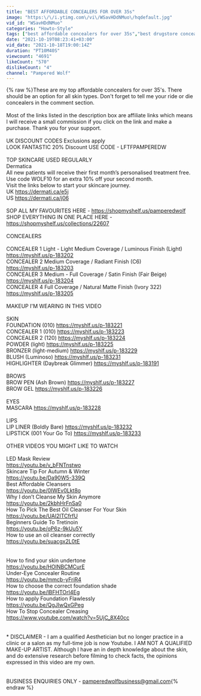 ```yaml
---
title: "BEST AFFORDABLE CONCEALERS FOR OVER 35s"
image: "https:\/\/i.ytimg.com\/vi\/WSavHDdNMuo\/hqdefault.jpg"
vid_id: "WSavHDdNMuo"
categories: "Howto-Style"
tags: ["best affordable concealers for over 35s","best drugstore concealers for over 35s","best drugstore concealers"]
date: "2021-10-19T08:23:41+03:00"
vid_date: "2021-10-18T19:00:14Z"
duration: "PT10M40S"
viewcount: "4691"
likeCount: "570"
dislikeCount: "4"
channel: "Pampered Wolf"
---
```

{% raw %}These are my top affordable concealers for over 35's. There should be an option for all skin types. Don't forget to tell me your ride or die concealers in the comment section.<br /><br />Most of the links listed in the description box are affiliate links which means I will receive a small commission if you click on the link and make a purchase. Thank you for your support. <br /><br />UK DISCOUNT CODES Exclusions apply<br />LOOK FANTASTIC 20% Discount USE CODE - LFTFPAMPEREDW<br /><br />TOP SKINCARE USED REGULARLY<br />Dermatica<br />All new patients will receive their first month’s personalised treatment free.<br />Use code WOLF10 for an extra 10% off your second month.<br />Visit the links below to start your skincare journey.<br />UK <a rel="nofollow" target="blank" href="https://dermati.ca/e5j">https://dermati.ca/e5j</a><br />US <a rel="nofollow" target="blank" href="https://dermati.ca/j06">https://dermati.ca/j06</a><br /><br />SOP ALL MY FAVOURITES HERE - <a rel="nofollow" target="blank" href="https://shopmyshelf.us/pamperedwolf">https://shopmyshelf.us/pamperedwolf</a><br />SHOP EVERYTHING IN ONE PLACE HERE - <a rel="nofollow" target="blank" href="https://shopmyshelf.us/collections/22607">https://shopmyshelf.us/collections/22607</a><br /><br />CONCEALERS<br /><br />CONCEALER 1 Light - Light Medium Coverage / Luminous Finish (Light)<br /><a rel="nofollow" target="blank" href="https://myshlf.us/p-183202">https://myshlf.us/p-183202</a><br />CONCEALER 2 Medium Coverage / Radiant Finish (C6)<br /><a rel="nofollow" target="blank" href="https://myshlf.us/p-183203">https://myshlf.us/p-183203</a><br />CONCEALER 3 Medium - Full Coverage / Satin Finish  (Fair Beige)<br /><a rel="nofollow" target="blank" href="https://myshlf.us/p-183204">https://myshlf.us/p-183204</a><br />CONCEALER 4 Full Coverage / Natural Matte Finish (Ivory 322)<br /><a rel="nofollow" target="blank" href="https://myshlf.us/p-183205">https://myshlf.us/p-183205</a><br /><br />MAKEUP I'M WEARING IN THIS VIDEO<br /><br />SKIN<br />FOUNDATION (010) <a rel="nofollow" target="blank" href="https://myshlf.us/p-183221">https://myshlf.us/p-183221</a><br />CONCEALER 1 (010) <a rel="nofollow" target="blank" href="https://myshlf.us/p-183223">https://myshlf.us/p-183223</a><br />CONCEALER 2 (120) <a rel="nofollow" target="blank" href="https://myshlf.us/p-183224">https://myshlf.us/p-183224</a><br />POWDER (light) <a rel="nofollow" target="blank" href="https://myshlf.us/p-183225">https://myshlf.us/p-183225</a><br />BRONZER (light-medium) <a rel="nofollow" target="blank" href="https://myshlf.us/p-183229">https://myshlf.us/p-183229</a><br />BLUSH (Luminoso) <a rel="nofollow" target="blank" href="https://myshlf.us/p-183231">https://myshlf.us/p-183231</a><br />HIGHLIGHTER (Daybreak Glimmer) <a rel="nofollow" target="blank" href="https://myshlf.us/p-183191">https://myshlf.us/p-183191</a><br /><br />BROWS<br />BROW PEN (Ash Brown) <a rel="nofollow" target="blank" href="https://myshlf.us/p-183227">https://myshlf.us/p-183227</a><br />BROW GEL <a rel="nofollow" target="blank" href="https://myshlf.us/p-183226">https://myshlf.us/p-183226</a><br /><br />EYES<br />MASCARA <a rel="nofollow" target="blank" href="https://myshlf.us/p-183228">https://myshlf.us/p-183228</a><br /><br />LIPS<br />LIP LINER (Boldly Bare) <a rel="nofollow" target="blank" href="https://myshlf.us/p-183232">https://myshlf.us/p-183232</a><br />LIPSTICK (001 Your Go To) <a rel="nofollow" target="blank" href="https://myshlf.us/p-183233">https://myshlf.us/p-183233</a><br /><br />OTHER VIDEOS YOU MIGHT LIKE TO WATCH<br /><br />LED Mask Review<br /><a rel="nofollow" target="blank" href="https://youtu.be/v_bFNTnstwo">https://youtu.be/v_bFNTnstwo</a><br />Skincare Tip For Autumn &amp; Winter<br /><a rel="nofollow" target="blank" href="https://youtu.be/Da90W5-339Q">https://youtu.be/Da90W5-339Q</a> <br />Best Affordable Cleansers<br /><a rel="nofollow" target="blank" href="https://youtu.be/0IWEv0Lkt8o">https://youtu.be/0IWEv0Lkt8o</a> <br />Why I don’t Cleanse My Skin Anymore<br /><a rel="nofollow" target="blank" href="https://youtu.be/2kbhHrFnSa0">https://youtu.be/2kbhHrFnSa0</a> <br />How To Pick The Best Oil Cleanser For Your Skin<br /><a rel="nofollow" target="blank" href="https://youtu.be/UAl2ITCfrfU">https://youtu.be/UAl2ITCfrfU</a> <br />Beginners Guide To Tretinoin<br /><a rel="nofollow" target="blank" href="https://youtu.be/oP6z-9kUu5Y">https://youtu.be/oP6z-9kUu5Y</a><br />How to use an oil cleanser correctly<br /><a rel="nofollow" target="blank" href="https://youtu.be/suacgx2L0tE">https://youtu.be/suacgx2L0tE</a><br /><br /><br />How to find your skin undertone<br /><a rel="nofollow" target="blank" href="https://youtu.be/HOlNBCMCurE">https://youtu.be/HOlNBCMCurE</a> <br />Under-Eye Concealer Routine<br /><a rel="nofollow" target="blank" href="https://youtu.be/mmcb-yFriR4">https://youtu.be/mmcb-yFriR4</a><br />How to choose the correct foundation shade<br /><a rel="nofollow" target="blank" href="https://youtu.be/lBFHTOrI4Eg">https://youtu.be/lBFHTOrI4Eg</a> <br />How to apply Foundation Flawlessly<br /><a rel="nofollow" target="blank" href="https://youtu.be/QgJIwQxGPeg">https://youtu.be/QgJIwQxGPeg</a> <br />How To Stop Concealer Creasing<br /><a rel="nofollow" target="blank" href="https://www.youtube.com/watch?v=5UjC_8X40cc">https://www.youtube.com/watch?v=5UjC_8X40cc</a><br /><br /><br />* DISCLAIMER - I am a qualified Aesthetician but no longer practice in a clinic or a salon as my full-time job is now Youtube. I AM NOT A QUALIFIED MAKE-UP ARTIST. Although I have an in depth knowledge about the skin, and do extensive research before filming to check facts, the opinions expressed in this video are my own. <br /><br /><br />BUSINESS ENQUIRIES ONLY - pamperedwolfbusiness@gmail.com{% endraw %}
